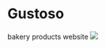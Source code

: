 # Gustoso
bakery products website
<img src="https://raw.githubusercontent.com/Gamurar/docs/master/gustoso/desktop-page.png"> 
